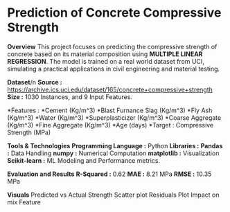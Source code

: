 # Prediction of Concrete Compressive Strength

**Overview**
This project focuses on predicting the compressive strength of concrete based on its material composition using **MULTIPLE LINEAR REGRESSION**. The model is trained on a real world dataset from UCI, simulating a practical applications in civil engineering and material testing.

**Dataset**/n
**Source :** https://archive.ics.uci.edu/dataset/165/concrete+compressive+strength
**Size :** 1030 Instances, and 9 Input Features.

*Features :
      *Cement (Kg/m^3)
      *Blast Furnance Slag (Kg/m^3)
      *Fly Ash (Kg/m^3)
      *Water (Kg/m^3)
      *Superplasticizer (Kg/m^3)
      *Coarse Aggregate (Kg/m^3)
      *Fine Aggregate (Kg/m^3)
      *Age (days)
      *Target : Compressive Strength (MPa)

**Tools & Technologies**
**Programming Language :** Python
**Libraries :**
    **Pandas :** Data Handling
    **numpy :** Numerical Computation
    **matplotlib :** Visualization
    **Scikit-learn :** ML Modeling and Performance metrics.

**Evaluation and Results**
**R-Squared :** 0.62
**MAE :** 8.21 MPa
**RMSE :** 10.35 MPa

**Visuals**
Predicted vs Actual Strength Scatter plot
Residuals Plot
Impact on mix Feature


